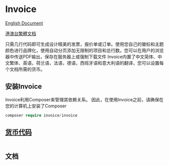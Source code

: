 # Invoice

[English Document](README.en.md) 

[港澳台繁體文档](README.hk.md)

只需几行代码即可生成设计精美的发票，报价单或订单。使用您自己的徽标和主题颜色进行品牌化，使用自动分页添加无限制的项目和总行数。您可以在用户的​​浏览器中传送PDF输出，保存在服务器上或强制下载文件
Invoice内置了中文简体、中文繁体、英语，荷兰语，法语，德语，西班牙语和意大利语的翻译，您可以设置每个文档所需的货币。

## 安装Invoice

Invoice利用Composer来管理其依赖关系。 因此，在使用Invoice之前，请确保在您的计算机上安装了Composer

~~~php
composer require invoice/invoice
~~~


## [货币代码](document/Currency.cn.md)


~~~php

~~~

## 文档